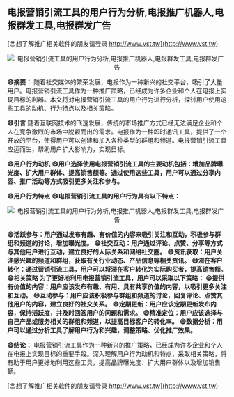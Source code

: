 ## **电报营销引流工具的用户行为分析,电报推广机器人,电报群发工具,电报群发广告**

[😍想了解推广相关软件的朋友请登录 http://www.vst.tw](http://www.vst.tw)

 <center><img src="https://vst.tw/MP4/tuiguang/png/7.png" alt="电报营销引流工具的用户行为分析,电报推广机器人,电报群发工具,电报群发广告"></center>

**😄摘要：**
随着社交媒体的繁荣发展，电报作为一种新兴的社交平台，吸引了大量用户。电报营销引流工具作为一种推广策略，已经成为许多企业和个人在电报上实现目标的利器。本文将对电报营销引流工具的用户行为进行分析，探讨用户使用这些工具的动机、行为特点以及相关策略。

**😄引言**
随着互联网技术的飞速发展，传统的市场推广方式已经无法满足企业和个人在竞争激烈的市场中脱颖而出的需求。电报作为一种即时通讯工具，提供了一个开放的平台，使得用户可以创建和加入各种类型的群组和频道。电报营销引流工具应运而生，帮助用户扩大影响力，实现目标。

**😄用户行为动机**
**😄用户选择使用电报营销引流工具的主要动机包括：增加品牌曝光度、扩大用户群体、提高销售额等。通过使用这些工具，用户可以通过分享内容、推广活动等方式吸引更多关注和参与。**

**😄用户行为特点**
**😄电报营销引流工具的用户行为具有以下特点：**

 <center><img src="https://vst.tw/MP4/tuiguang/png/8.png" alt="电报营销引流工具的用户行为分析,电报推广机器人,电报群发工具,电报群发广告"></center>

**😄活跃参与：用户通过发布有趣、有价值的内容来吸引关注和互动，积极参与群组和频道的讨论，增加曝光度。**
**😄社交互动：用户通过评论、点赞、分享等方式与其他用户进行互动，建立良好的人际关系和网络社交圈。**
**😄资讯获取：用户关注感兴趣的频道和群组，获取有关行业动态、产品信息等相关资讯。**
**😄潜在客户转化：通过营销引流工具，用户可以将潜在客户转化为实际购买者，提高销售额。**
**😄相关策略 为了更好地利用电报营销引流工具，用户可以采取以下策略：**
**😄提供有价值的内容：用户应该发布有趣、有用、具有共享价值的内容，以吸引更多关注和互动。**
**😄互动参与：用户应该积极参与群组和频道的讨论，回复评论、点赞其他用户的内容，建立良好的社交关系。**
**😄定期更新：用户应该定期更新发布内容，保持活跃度，并及时回答用户的问题和需求。**
**😄精准定位：用户应该选择与自己产品或服务相关的群组和频道，以提高目标客户的转化率。**
**😄数据分析：用户可以通过分析工具了解用户行为和兴趣，调整策略、优化推广效果。**

**😄结论：**
电报营销引流工具作为一种新兴的推广策略，已经成为许多企业和个人在电报上实现目标的重要手段。深入理解用户行为动机和特点，采取相关策略，将有助于用户更好地利用这些工具，提高品牌曝光度、扩大用户群体以及增加销售额。

[😍想了解推广相关软件的朋友请登录 http://www.vst.tw](http://www.vst.tw)



